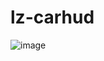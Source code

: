 # lz-carhud

![image](https://user-images.githubusercontent.com/94126308/169907206-239ba165-6fab-4c52-badb-dda5ac755c1e.png)
